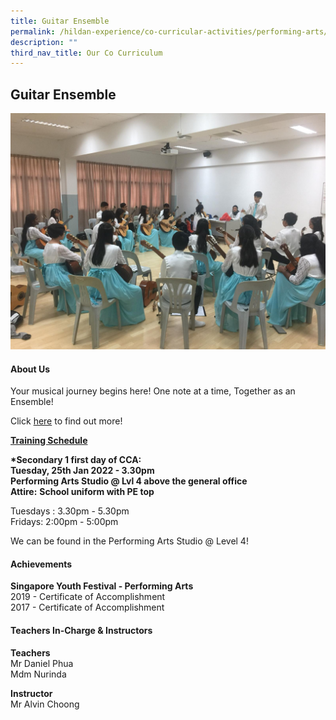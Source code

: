 ```yaml
---
title: Guitar Ensemble
permalink: /hildan-experience/co-curricular-activities/performing-arts/guitar-ensemble/
description: ""
third_nav_title: Our Co Curriculum
---
```

Guitar Ensemble
---------------

![](/images/CCA/Guitar.jpg)


#### About Us

Your musical journey begins here! One note at a time, Together as an Ensemble!

Click&nbsp;[here](/files/CCA/SHSS%20Guitar%20Ensemble.pdf)&nbsp;to find out more!

**<u>Training Schedule</u>**  
  
**\*Secondary 1 first day of CCA:**  
**Tuesday, 25th Jan 2022 - 3.30pm  
Performing Arts Studio @ Lvl 4 above the general office**  
**Attire:**&nbsp;**School uniform with PE top**

Tuesdays :&nbsp;3.30pm - 5.30pm&nbsp;  
Fridays:&nbsp;2:00pm - 5:00pm

We can be found in the Performing Arts Studio @ Level 4!

#### Achievements

**Singapore Youth Festival - Performing Arts**<br>
2019 - Certificate of Accomplishment  
2017 -&nbsp;Certificate of Accomplishment

####  Teachers In-Charge &amp; Instructors

**Teachers**  
Mr Daniel Phua  
Mdm Nurinda  
  
**Instructor**  
Mr Alvin Choong